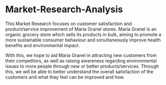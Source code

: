 # Market-Research-Analysis
This Market Research focuses on customer satisfaction and product/service improvement of Maria Granel stores. Maria Granel is an organic grocery store 
which sells its products in bulk, aiming to promote a more sustainable consumer behaviour and simultaneously improve health benefits and environmental 
impact.

With this, we hope to aid Maria Granel in attracting new customers from their competitors, as well as raising awareness regarding environmental issues 
to more people through new or better products/services. Through this, we will be able to better understand the overall satisfaction of the customers and 
what they feel can be improved and how.
